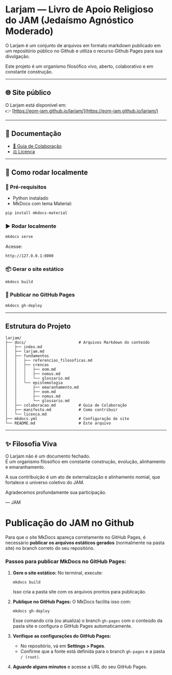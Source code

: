 # **Larjam — Livro de Apoio Religioso do JAM (Jedaísmo Agnóstico Moderado)**

O Larjam é um conjunto de arquivos em formato markdown publicado em um repositório público no Github e utiliza o recurso Github Pages para sua divulgação.


Este projeto é um organismo filosófico vivo, aberto, colaborativo e em constante construção.

---

## 🌐 Site público

O Larjam está disponível em:  
👉 [https://eom-jam.github.io/larjam/](https://eom-jam.github.io/larjam/)

---

## 📖 Documentação

- [🤝 Guia de Colaboração](docs/colaboracao.md)
- [⚖️ Licença](docs/licenca.md)

---

## 🚀 Como rodar localmente

### 🔧 Pré-requisitos

- Python instalado
- MkDocs com tema Material:
```bash
pip install mkdocs-material
```

### ▶️ Rodar localmente

```bash
mkdocs serve
```
Acesse:
```
http://127.0.0.1:8000
```

### 📦 Gerar o site estático

```bash
mkdocs build
```

### 🚀 Publicar no GitHub Pages

```bash
mkdocs gh-deploy
```

---

## Estrutura do Projeto

```
larjam/
├── docs/                       # Arquivos Markdown do conteúdo
│   ├── index.md
│   ├── larjam.md
│   ├── fundamentos
│   │   ├── referencias_filosoficas.md
│   │   ├── crencas
│   │   │   ├── eom.md
│   │   │   ├── nomus.md
│   │   │   └── glossario.md
│   │   └── epistemologia
│   │       ├── emaranhamento.md
│   │       ├── eom.md
│   │       ├── nomus.md
│   │       └── glossario.md
│   ├── colaboracao.md          # Guia de Colaboração
│   ├── manifesto.md            # Como contribuir
│   └── licenca.md
├── mkdocs.yml                  # Configuração do site
└── README.md                   # Este arquivo
```

---

## ✨ Filosofia Viva

O Larjam não é um documento fechado.  
É um organismo filosófico em constante construção, evolução, alinhamento e emaranhamento.

A sua contribuição é um ato de externalização e alinhamento nomial, que fortalece o universo coletivo do JAM.

Agradecemos profundamente sua participação.

— JAM


# Publicação do JAM no Github
Para que o site MkDocs apareça corretamente no GitHub Pages, é necessário **publicar os arquivos estáticos gerados** (normalmente na pasta site) no branch correto do seu repositório.

### Passos para publicar MkDocs no GitHub Pages:

1. **Gere o site estático:**
   No terminal, execute:
   ```
   mkdocs build
   ```
   Isso cria a pasta site com os arquivos prontos para publicação.

2. **Publique no GitHub Pages:**
   O MkDocs facilita isso com:
   ```
   mkdocs gh-deploy
   ```
   Esse comando cria (ou atualiza) o branch `gh-pages` com o conteúdo da pasta site e configura o GitHub Pages automaticamente.

3. **Verifique as configurações do GitHub Pages:**
   - No repositório, vá em **Settings > Pages**.
   - Confirme que a fonte está definida para o branch `gh-pages` e a pasta `/ (root)`.

4. **Aguarde alguns minutos** e acesse a URL do seu GitHub Pages.

